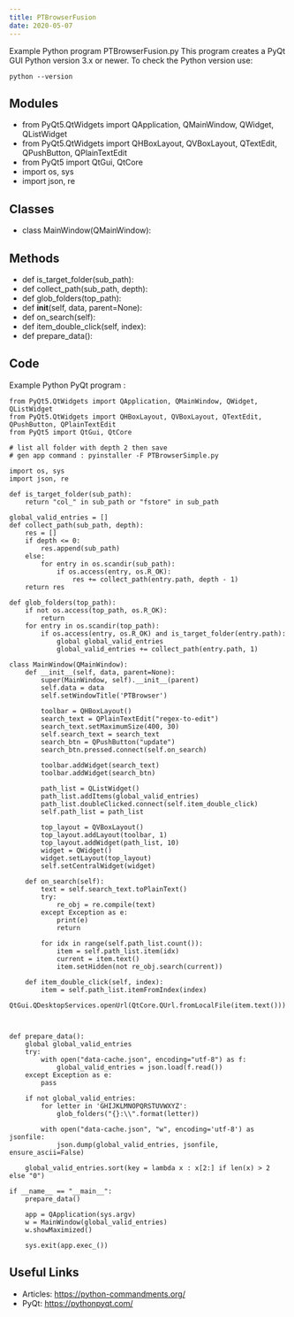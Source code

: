 ```yaml
---
title: PTBrowserFusion
date: 2020-05-07
---
```

Example Python program PTBrowserFusion.py
This program creates a PyQt GUI
Python version 3.x or newer.
To check the Python version use:

    python --version

## Modules

* from PyQt5.QtWidgets import QApplication, QMainWindow, QWidget, QListWidget
* from PyQt5.QtWidgets import QHBoxLayout, QVBoxLayout, QTextEdit, QPushButton, QPlainTextEdit
* from PyQt5 import QtGui, QtCore
* import os, sys
* import json, re

## Classes

* class MainWindow(QMainWindow):

## Methods

* def is_target_folder(sub_path):
* def collect_path(sub_path, depth):
* def glob_folders(top_path):
* def __init__(self, data, parent=None):
* def on_search(self):
* def item_double_click(self, index):
* def prepare_data():

## Code

Example Python PyQt program :

    from PyQt5.QtWidgets import QApplication, QMainWindow, QWidget, QListWidget
    from PyQt5.QtWidgets import QHBoxLayout, QVBoxLayout, QTextEdit, QPushButton, QPlainTextEdit
    from PyQt5 import QtGui, QtCore
    
    # list all folder with depth 2 then save
    # gen app command : pyinstaller -F PTBrowserSimple.py
    
    import os, sys
    import json, re
    
    def is_target_folder(sub_path):
        return "col_" in sub_path or "fstore" in sub_path
    
    global_valid_entries = []
    def collect_path(sub_path, depth):
        res = []
        if depth <= 0:
            res.append(sub_path)
        else:
            for entry in os.scandir(sub_path):
                if os.access(entry, os.R_OK):
                    res += collect_path(entry.path, depth - 1)
        return res
    
    def glob_folders(top_path):
        if not os.access(top_path, os.R_OK):
            return
        for entry in os.scandir(top_path):
            if os.access(entry, os.R_OK) and is_target_folder(entry.path):
                global global_valid_entries
                global_valid_entries += collect_path(entry.path, 1)
    
    class MainWindow(QMainWindow):
        def __init__(self, data, parent=None):
            super(MainWindow, self).__init__(parent)
            self.data = data
            self.setWindowTitle('PTBrowser')
    
            toolbar = QHBoxLayout()
            search_text = QPlainTextEdit("regex-to-edit")
            search_text.setMaximumSize(400, 30)
            self.search_text = search_text
            search_btn = QPushButton("update")
            search_btn.pressed.connect(self.on_search)
    
            toolbar.addWidget(search_text)
            toolbar.addWidget(search_btn)
    
            path_list = QListWidget()
            path_list.addItems(global_valid_entries)
            path_list.doubleClicked.connect(self.item_double_click)
            self.path_list = path_list
    
            top_layout = QVBoxLayout()
            top_layout.addLayout(toolbar, 1)
            top_layout.addWidget(path_list, 10)
            widget = QWidget()
            widget.setLayout(top_layout)
            self.setCentralWidget(widget)
    
        def on_search(self):
            text = self.search_text.toPlainText()
            try:
                re_obj = re.compile(text)
            except Exception as e:
                print(e)
                return
    
            for idx in range(self.path_list.count()):
                item = self.path_list.item(idx)
                current = item.text()
                item.setHidden(not re_obj.search(current))
    
        def item_double_click(self, index):
            item = self.path_list.itemFromIndex(index)
            QtGui.QDesktopServices.openUrl(QtCore.QUrl.fromLocalFile(item.text()))
    
    
    
    def prepare_data():
        global global_valid_entries
        try:
            with open("data-cache.json", encoding="utf-8") as f:
                global_valid_entries = json.load(f.read())
        except Exception as e:
            pass
    
        if not global_valid_entries:
            for letter in 'GHIJKLMNOPQRSTUVWXYZ':
                glob_folders("{}:\\".format(letter))
    
            with open("data-cache.json", "w", encoding='utf-8') as jsonfile:
                json.dump(global_valid_entries, jsonfile, ensure_ascii=False)
    
        global_valid_entries.sort(key = lambda x : x[2:] if len(x) > 2 else "0")
    
    if __name__ == "__main__":
        prepare_data()
    
        app = QApplication(sys.argv)
        w = MainWindow(global_valid_entries)
        w.showMaximized()
    
        sys.exit(app.exec_())

## Useful Links

- Articles: https://python-commandments.org/
- PyQt: https://pythonpyqt.com/
